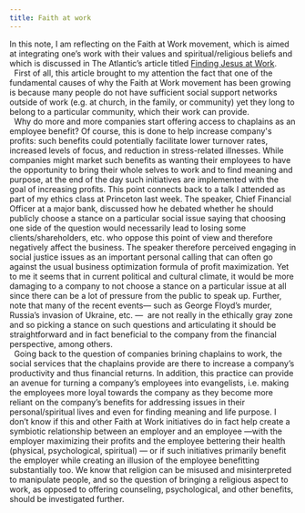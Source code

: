 ```yaml
---
title: Faith at work
---
```


In this note, I am reflecting on the Faith at Work movement, which is aimed at integrating one’s work with their values and spiritual/religious beliefs and which is discussed in The Atlantic’s article titled [Finding Jesus at Work](https://www.theatlantic.com/business/archive/2016/02/work-secularization-chaplaincies/462987).<br>
 
First of all, this article brought to my attention the fact that one of the fundamental causes of why the Faith at Work movement has been growing is because many people do not have sufficient social support networks outside of work (e.g. at church, in the family, or community) yet they long to belong to a particular community, which their work can provide. <br>
 
Why do more and more companies start offering access to chaplains as an employee benefit? Of course, this is done to help increase company's profits: such benefits could potentially facilitate lower turnover rates, increased levels of focus, and reduction in stress-related illnesses. While companies might market such benefits as wanting their employees to have the opportunity to bring their whole selves to work and to find meaning and purpose, at the end of the day such initiatives are implemented with the goal of increasing profits. This point connects back to a talk I attended as part of my ethics class at Princeton last week. The speaker, Chief Financial Officer at a major bank, discussed how he debated whether he should publicly choose a stance on a particular social issue saying that choosing one side of the question would necessarily lead to losing some clients/shareholders, etc. who oppose this point of view and therefore negatively affect the business. The speaker therefore perceived engaging in social justice issues as an important personal calling that can often go against the usual business optimization formula of profit maximization. Yet to me it seems that in current political and cultural climate, it would be more damaging to a company to not choose a stance on a particular issue at all since there can be a lot of pressure from the public to speak up. Further, note that many of the recent events— such as George Floyd’s murder, Russia’s invasion of Ukraine, etc. —  are not really in the ethically gray zone and so picking a stance on such questions and articulating it should be straightforward and in fact beneficial to the company from the financial perspective, among others. <br>
 
Going back to the question of companies brining chaplains to work, the social services that the chaplains provide are there to increase a company’s productivity and thus financial returns. In addition, this practice can provide an avenue for turning a company’s employees into evangelists, i.e. making the employees more loyal towards the company as they become more reliant on the company’s benefits for addressing issues in their personal/spiritual lives and even for finding meaning and life purpose. I don’t know if this and other Faith at Work initiatives do in fact help create a symbiotic relationship between an employer and an employee —with the employer maximizing their profits and the employee bettering their health (physical, psychological, spiritual) — or if such initiatives primarily benefit the employer while creating an illusion of the employee benefitting substantially too. We know that religion can be misused and misinterpreted to manipulate people, and so the question of bringing a religious aspect to work, as opposed to offering counseling, psychological, and other benefits, should be investigated further.  <br>
 
